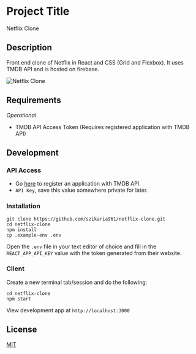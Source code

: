 # Project Title

Netflix Clone

## Description

Front end clone of Netflix in React and CSS (Grid and Flexbox). It uses TMDB API and is hosted on firebase.

![Netflix Clone](http://www.sabazikaria.com/images/preview-netflix-clone.gif)

## Requirements

_Operational_

- TMDB API Access Token (Requires registered application with TMDB API)

## Development

### API Access

- Go [here](https://www.themoviedb.org/settings/api) to register an application with TMDB API.
- `API Key`, save this value somewhere private for later.

### Installation

```
git clone https://github.com/szikaria961/netflix-clone.git
cd netflix-clone
npm install
cp .example-env .env
```

Open the `.env` file in your text editor of choice and fill in the `REACT_APP_API_KEY` value with the token generated from their website.

### Client

Create a new terminal tab/session and do the following:

```
cd netflix-clone
npm start
```

View development app at `http://localhost:3000`

## License

[MIT](https://choosealicense.com/licenses/mit/)
